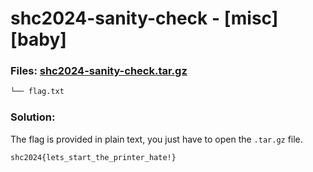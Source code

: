 # shc2024-sanity-check - [misc] [baby]
### Files: [shc2024-sanity-check.tar.gz](https://ctf.m0unt41n.ch/handouts/shc2024-sanity-check.tar.gz)
```graphql
└── flag.txt
```

### Solution:
The flag is provided in plain text, you just have to open the `.tar.gz` file.
```
shc2024{lets_start_the_printer_hate!}
```